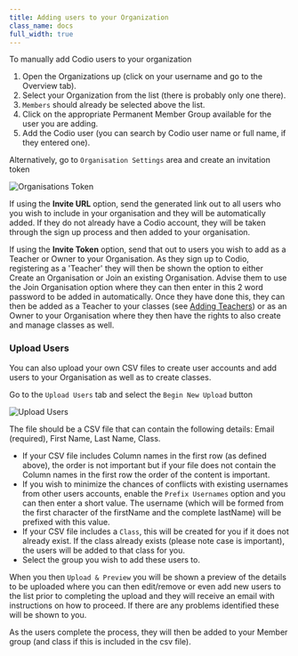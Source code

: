 ```yaml
---
title: Adding users to your Organization
class_name: docs
full_width: true
---
```


To manually add Codio users to your organization

1. Open the Organizations up (click on your username and go to the Overview tab).
1. Select your Organization from the list (there is probably only one there).
1. `Members` should already be selected above the list.
1. Click on the appropriate Permanent Member Group available for the user you are adding.
1. Add the Codio user (you can search by Codio user name or full name, if they entered one).


Alternatively, go to `Organisation Settings` area and create an invitation token

![Organisations Token](/img/docs/organisations_token.png)

If using the **Invite URL** option, send the generated link out to all users who you wish to include in your organisation and they will be automatically added. If they do not already have a Codio account, they will be taken through the sign up process and then added to your organisation.

If using the **Invite Token** option, send that out to users you wish to add as a Teacher or Owner to your Organisation. As they sign up to Codio, registering as a 'Teacher' they will then be shown the option to either Create an Organisation or Join an existing Organisation. Advise them to use the Join Organisation option where they can then enter in this 2 word password to be added in automatically.  Once they have done this, they can then be added as a Teacher to your classes (see [Adding Teachers](/docs/dashboard/classes/class-teachers/)) or as an Owner to your Organisation where they then have the rights to also create and manage classes as well.

### Upload Users
You can also upload your own CSV files to create user accounts and add users to your Organisation as well as to create classes. 

Go to the `Upload Users` tab and select the `Begin New Upload` button

![Upload Users](/img/docs/organisation_upload.png)

The file should be a CSV file that can contain the following details: Email (required), First Name, Last Name, Class.

- If your CSV file includes Column names in the first row (as defined above), the order is not important but if your file does not contain the Column names in the first row the order of the content is important.
- If you wish to minimize the chances of conflicts with existing usernames from other users accounts, enable the `Prefix Usernames` option and you can then enter a short value. The username (which will be formed from the first character of the firstName and the complete lastName) will be prefixed with this value.
- If your CSV file includes a `Class`, this will be created for you if it does not already exist. If the class already exists (please note case is important), the users will be added to that class for you.
- Select the group you wish to add these users to.

When you then `Upload & Preview` you will be shown a preview of the details to be uploaded where you can then edit/remove or even add new users to the list prior to completing the upload and they will receive an email with instructions on how to proceed. If there are any problems identified these will be shown to you.

As the users complete the process, they will then be added to your Member group (and class if this is included in the csv file).
